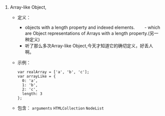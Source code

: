1. Array-like Object, 
    - 定义：
        - objects with a length property and indexed elements.
        - which are Object representations of Arrays with a length property.(另一种定义)
        - 听了那么多次Array-like Object,今天才知道它的确切定义，好丢人啊。
    - 示例：
    
        ```
        var realArray = ['a', 'b', 'c'];
        var arrayLike = {
          0: 'a',
          1: 'b',
          2: 'c',
          length: 3
        };
        ```
    - 包含： 
    `arguments`  `HTMLCollection` `NodeList`
